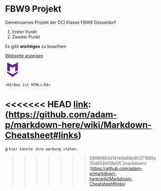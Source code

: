 FBW9 Projekt
============

Gemeinsames Projekt der DCI Klasse FBW9 Düsseldorf

1. Erster Punkt
2. Zweiter Punkt

Es gibt **wichtiges** zu beachten

[Webseite anzeigen](https://galymax.github.io/fbw9/)

![Logo](https://github.com/adam-p/markdown-here/raw/master/src/common/images/icon48.png "My Logo")

```html
<h1>Das ist HTML</h1>
```
<<<<<<< HEAD
[link]:(https://github.com/adam-p/markdown-here/wiki/Markdown-Cheatsheet#links)
=======
[link]:https://github.com/adam-p/markdown-here/wiki/Markdown-Cheatsheet#links
g
``` hier könnte ihre werbung stehen. ```
>>>>>>> 5899f863d19140b68e90371685e35d85841f8e05
[markdown)(https://github.com/adam-p/markdown-here/wiki/Markdown-Cheatsheet#links)